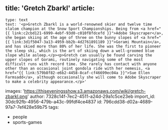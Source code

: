 title: 'Gretch Zbarkl'
article:
  -
    type: text
    text: '<p>Gretch Zbarkl is a world-renowned skier and twelve time slalom champion at the Snow Sport Championships. Being from <a href="{{ link:c2cbd121-6999-4ebf-93d0-c010f8fdcefd }}">Adobe Skyscraper</a>, she began skiing at the age of three on the bunny slopes of <a href="{{ link:3d1f5047-3a13-4959-bb2b-4d2761891189 }}">Gorami Mountain</a>, and has skied more than 80% of her life. She was the first to pioneer the sleep ski, which is the art of skiing down a well-groomed blue slope while asleep.</p><p>Gretch can usually be found carving the upper slopes of Gorami, routinely navigating some of the most difficult runs with record time. She rarely has contact with anyone other than an occasional joint gondola ride with her nemesis, <a href="{{ link:579b8f82-e6b2-4458-8caf-cf46699ec04a }}">Sue Ellen Farmsadd</a>, although occasionally she will come to Adobe Skyscraper to make a celebrity appearance.</p>'
images: 'https://thiseveningsshow.s3.amazonaws.com/wiki/gretch-zbarkl.png'
author: 7328c14f-7ec2-4511-a24d-29a1c5ce23eb
import_id: 30dc92fb-4956-479b-a43c-99fdf4ce4837
id: 796cdd38-d02a-4689-97a7-7ef428e59b75
tags:
  - people
  - sports-games

